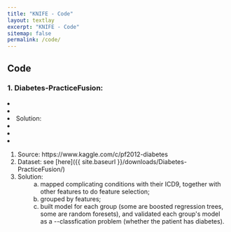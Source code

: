 ```yaml
---
title: "KNIFE - Code"
layout: textlay
excerpt: "KNIFE - Code"
sitemap: false
permalink: /code/
---
```


## Code

### 1. Diabetes-PracticeFusion: 
<oi>
<li> </li>
<li> </li>
<li> Solution:<ui>
<li> </li>
<li>  </li>
<li> </li>
  </ui></li>
</oi>

<ol>
<li>Source: https://www.kaggle.com/c/pf2012-diabetes</li>
<li>Dataset: see [here]({{ site.baseurl }}/downloads/Diabetes-PracticeFusion/)</li>
<li>Solution:
<ol style="list-style-type: lower-alpha; padding-bottom: 0;">
<li style="margin-left:2em">mapped complicating conditions with their ICD9, together with other features to do feature selection;</li>
<li style="margin-left:2em">grouped by features;</li>
<li style="margin-left:2em; padding-bottom: 0;">built model for each group (some are boosted regression trees, some are random foresets), and validated each group's model as a --classfication problem (whether the patient has diabetes).</li>
</ol>
</li>
</ol>
